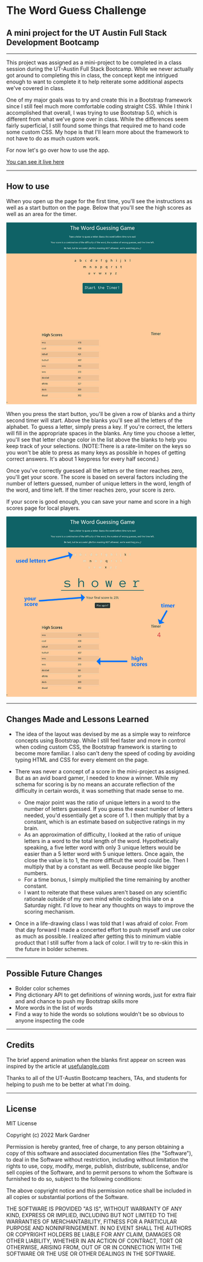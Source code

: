 # The Word Guess Challenge


## A mini project for the UT Austin Full Stack Development Bootcamp


___


This project was assigned as a mini-project to be completed in a class session during the UT-Austin Full Stack Bootcamp. While we never actually got around to completing this in class, the concept kept me intrigued enough to want to complete it to help reiterate some additional aspects we've covered in class.

One of my major goals was to try and create this in a Bootstrap framework since I still feel much more comfortable coding straight CSS. While I think I accomplished that overall, I was trying to use Bootstrap 5.0, which is different from what we've gone over in class. While the differences seem fairly superficial, I still found some things that required me to hand code some custom CSS. My hope is that I'll learn more about the framework to not have to do as much custom work.

For now let's go over how to use the app.

[You can see it live here](https://markgatx.github.io/The-Word-Guess-Game/)


___



## How to use

When you open up the page for the first time, you'll see the instructions as well as a start button on the page. Below that you'll see the high scores as well as an area for the timer.

![Guess Game Screenshot](./assets/images/word_guess_game_screenshot.jpg)


When you press the start button, you'll be given a row of blanks and a thirty second timer will start. Above the blanks you'll see all the letters of the alphabet. To guess a letter, simply press a key. If you're correct, the letters will fill in the appropriate spaces in the blanks. Any time you choose a letter, you'll see that letter change color in the list above the blanks to help you keep track of your selections. (NOTE:There is a rate-limiter on the keys so you won't be able to press as many keys as possible in hopes of getting correct answers. It's about 1 keypress for every half second.)

Once you've correctly guessed all the letters or the timer reaches zero, you'll get your score. The score is based on several factors including the number of letters guessed, number of unique letters in the word, length of the word, and time left. If the timer reaches zero, your score is zero.

If your score is good enough, you can save your name and score in a high scores page for local players.

![Guess Game Screenshot with sections labelled](./assets/images/word_guess_game_screenshot_labelled.jpg)

___


## Changes Made and Lessons Learned

- The idea of the layout was devised by me as a simple way to reinforce concepts using Bootstrap. While I still feel faster and more in control when coding custom CSS, the Bootstrap framework is starting to become more familiar. I also can't deny the speed of coding by avoiding typing HTML and CSS for every element on the page.

- There was never a concept of a score in the mini-project as assigned. But as an avid board gamer, I needed to know a winner. While my schema for scoring is by no means an accurate reflection of the difficulty in certain words, it was something that made sense to me. 
    - One major point was the ratio of unique letters in a word to the number of letters guessed. If you guess the exact number of letters needed, you'd essentially get a score of 1. I then multiply that by a constant, which is an estimate based on subjective ratings in my brain.
    - As an approximation of difficulty, I looked at the ratio of unique letters in a word to the total length of the word. Hypothetically speaking, a five letter word with only 3 unique letters would be easier than a 5 letter word with 5 unique letters. Once again, the close the value is to 1, the more difficult the word could be. Then I multiply that by a constant as well. Because people like bigger numbers.
    - For a time bonus, I simply multiplied the time remaining by another constant.
    - I want to reiterate that these values aren't based on any scientific rationale outside of my own mind while coding this late on a Saturday night. I'd love to hear any thoughts on ways to improve the scoring mechanism.

 - Once in a life-drawing class I was told that I was afraid of color. From that day forward I made a concerted effort to push myself and use color as much as possible. I realized after getting this to minimum viable product that I still suffer from a lack of color. I will try to re-skin this in the future in bolder schemes.

 

___



## Possible Future Changes

- Bolder color schemes
- Ping dictionary API to get definitions of winning words, just for extra flair and and chance to push my Bootstrap skills more
- More words in the list of words
- Find a way to hide the words so solutions wouldn't be so obvious to anyone inspecting the code



___



## Credits


The brief append animation when the blanks first appear on screen was inspired by the article at [usefulangle.com](https://usefulangle.com/post/377/css-animation-on-dom-insert)

Thanks to all of the UT-Austin Bootcamp teachers, TAs, and students for helping to push me to be better at what I'm doing.

___



## License

MIT License

Copyright (c) 2022 Mark Gardner

Permission is hereby granted, free of charge, to any person obtaining a copy
of this software and associated documentation files (the "Software"), to deal
in the Software without restriction, including without limitation the rights
to use, copy, modify, merge, publish, distribute, sublicense, and/or sell
copies of the Software, and to permit persons to whom the Software is
furnished to do so, subject to the following conditions:

The above copyright notice and this permission notice shall be included in all
copies or substantial portions of the Software.

THE SOFTWARE IS PROVIDED "AS IS", WITHOUT WARRANTY OF ANY KIND, EXPRESS OR
IMPLIED, INCLUDING BUT NOT LIMITED TO THE WARRANTIES OF MERCHANTABILITY,
FITNESS FOR A PARTICULAR PURPOSE AND NONINFRINGEMENT. IN NO EVENT SHALL THE
AUTHORS OR COPYRIGHT HOLDERS BE LIABLE FOR ANY CLAIM, DAMAGES OR OTHER
LIABILITY, WHETHER IN AN ACTION OF CONTRACT, TORT OR OTHERWISE, ARISING FROM,
OUT OF OR IN CONNECTION WITH THE SOFTWARE OR THE USE OR OTHER DEALINGS IN THE
SOFTWARE.
